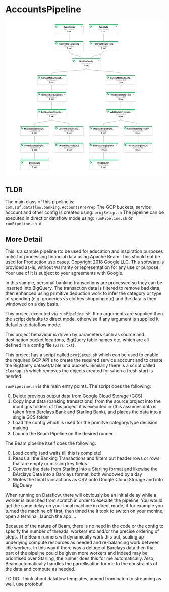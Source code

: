 # AccountsPipeline

![Graph](/docs/dflow.png)

## TLDR
The main class of this pipeline is: ```com.suf.dataflow.banking.AccountsPrePrep```
The GCP buckets, service account and other config is created using: ```projSetup.sh```
The pipeline can be executed in direct or dataflow mode using: ```runPipeline.sh``` or ```runPipeline.sh d```

## More Detail
This is a sample pipeline (to be used for education and inspiration purposes only) for processing financial data using Apache Beam. This should not be used for Production use cases. Copyright 2018 Google LLC. This software is provided as-is, without warranty or representation for any use or purpose. Your use of it is subject to your agreements with Google. 

In this sample, personal banking transactions are processed so they can be inserted into BigQuery. The transaction data is filtered to remove bad data, then enhanced using primitive deduction work to infer the category or type of spending (e.g. groceries vs clothes shopping etc) and the data is then windowed on a day basis. 

This project executed via ```runPipeline.sh```. If no arguments are supplied then the script defaults to direct mode, otherwise if any argument is supplied it defaults to dataflow mode. 

This project behaviour is driven by parameters such as source and destination bucket locations, BigQuery table names etc, which are all defined in a config file (```vars.txt```).

This project has a script called ```projSetup.sh``` which can be used to enable the required GCP API's to create the required service account and to create the BigQuery dataset/table and buckets. Similarly there is a script called ```cleanup.sh``` which removes the objects created for when a fresh start is needed.

```runPipeline.sh``` is the main entry points. The script does the following:

0) Delete previous output data from Google Cloud Storage (GCS)
1) Copy input data (banking transactions) from the source project into the input gcs folders of this project it is executed in (this assumes data is taken from Barclays Bank and Starling Bank), and places the data into a single GCS folder
2) Load the config which is used for the primitve category/type decision making
3) Launch the Beam Pipeline on the desired runner.

The Beam pipeline itself does the following:

0) Load config (and waits till this is complete)
1) Reads all the Banking Transactions and filters out header rows or rows that are empty or missing key fields
2) Converts the data from Starling into a Starling format and likewise the BArclays Data into a Barclays format, both windowed by a day
3) Writes the final transactions as CSV onto Google Cloud Storage and into BigQuery

When running on Dataflow, there will obviously be an initial delay while a worker is launched from scratch in order to execute the pipeline. You would get the same delay on your local machine in direct mode, if for example you turned the machine off first, then timed the it took to switch on your mchine, open a terminal, launch the app ...

Because of the nature of Beam, there is no need in the code or the config to specify the number of threads, workers etc and/or the precise ordering of steps. The Beam runners will dynamically work this out, scaling up underlying compute resources as needed and re-balancing work between idle workers. In this way if there was a deluge of Barclays data then that part of the pipeline could be given more workers and indeed may be prioritised over Starling, the runner does this for me automatically. Also, Beam automatically handles the parrellisation for me to the constraints of the data and compute as needed.

TO DO: Think about dataflow templates, amend from batch to streaming as well, use protobuf
